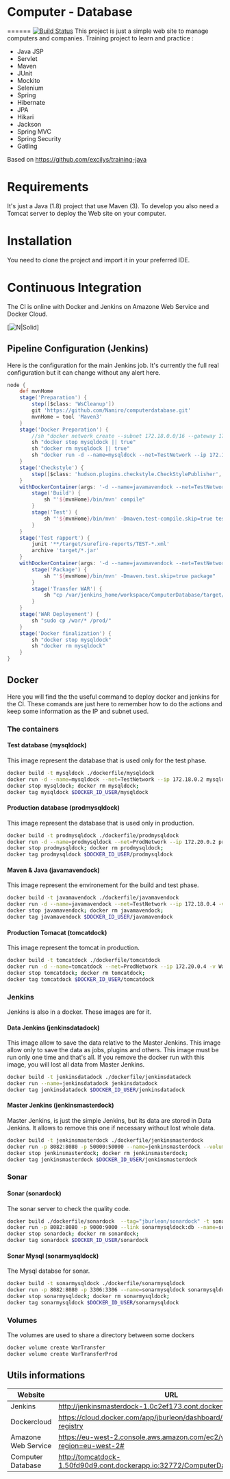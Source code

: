 # Computer - Database
======
[![Build Status](http://jenkinsmasterdock-1.0c2ef173.cont.dockerapp.io:32771/buildStatus/icon?job=ComputerDatabase)](http://jenkinsmasterdock-1.0c2ef173.cont.dockerapp.io:32771/job/ComputerDatabase/)
This project is just a simple web site to manage computers and companies.
Training project to learn and practice :
- Java JSP
- Servlet
- Maven
- JUnit
- Mockito
- Selenium
- Spring
- Hibernate
- JPA
- Hikari 
- Jackson
- Spring MVC
- Spring Security
- Gatling

Based on https://github.com/excilys/training-java

# Requirements
It's just a Java (1.8) project that use Maven (3).
To develop you also need a Tomcat server to deploy the Web site on your computer.

# Installation
You need to clone the project and import it in your preferred IDE.

# Continuous Integration
The CI is online with  Docker and Jenkins on Amazone Web Service and Docker Cloud.

[![N|Solid](https://camo.githubusercontent.com/7d379ba1092b02a9f418e6f7da08816df2d54a15/687474703a2f2f7333322e706f7374696d672e6f72672f69696f306c733636742f436f6e74696e756f75735f64656c69766572792e706e67)]

## Pipeline Configuration (Jenkins) 
Here is the configuration for the main Jenkins job. It's currently the full real configuration but it can change without any alert here.
```groovy
node {
    def mvnHome
    stage('Preparation') { 
        step([$class: 'WsCleanup'])
        git 'https://github.com/Namiro/computerdatabase.git'
        mvnHome = tool 'Maven3'
    }
    stage('Docker Preparation') { 
        //sh "docker network create --subnet 172.18.0.0/16 --gateway 172.18.0.1 --driver bridge TestNetwork"
        sh "docker stop mysqldock || true"
        sh "docker rm mysqldock || true"
        sh "docker run -d --name=mysqldock --net=TestNetwork --ip 172.18.0.2 jburleon/mysqldock"
    }
    stage('Checkstyle') {
        step([$class: 'hudson.plugins.checkstyle.CheckStylePublisher', checkstyle: 'checkstyle.xml'])
    }
    withDockerContainer(args: '-d --name=javamavendock --net=TestNetwork --ip 172.18.0.4 -v WarTransfer:/war -u 0', image: 'jburleon/javamavendock') {
        stage('Build') {
            sh "'${mvnHome}/bin/mvn' compile"
        }
        stage('Test') {
            sh "'${mvnHome}/bin/mvn' -Dmaven.test-compile.skip=true test"
        }
    }
    stage('Test rapport') {
        junit '**/target/surefire-reports/TEST-*.xml'
        archive 'target/*.jar'
    }
    withDockerContainer(args: '-d --name=javamavendock --net=TestNetwork --ip 172.18.0.4 -v /war:/war -u 0', image: 'jburleon/javamavendock') {
        stage('Package') {
            sh "'${mvnHome}/bin/mvn' -Dmaven.test.skip=true package"
        }
        stage('Transfer WAR') {
            sh "cp /var/jenkins_home/workspace/ComputerDatabase/target/*.war /war"
        }
    }
    stage('WAR Deployement') {
        sh "sudo cp /war/* /prod/"
    }
    stage('Docker finalization') {
        sh "docker stop mysqldock"
        sh "docker rm mysqldock"
    }
}
```

## Docker
Here you will find the the useful command to deploy docker and jenkins for the CI.
These comands are just here to remember how to do the actions and keep some information as the IP and subnet used.
### The containers
#### Test database (mysqldock)
This image represent the database that is used only for the test phase.
```sh
docker build -t mysqldock ./dockerfile/mysqldock
docker run -d --name=mysqldock --net=TestNetwork --ip 172.18.0.2 mysqldock
docker stop mysqldock; docker rm mysqldock;
docker tag mysqldock $DOCKER_ID_USER/mysqldock
```

#### Production database (prodmysqldock)
This image represent the database that is used only in production.
```sh
docker build -t prodmysqldock ./dockerfile/prodmysqldock
docker run -d --name=prodmysqldock --net=ProdNetwork --ip 172.20.0.2 prodmysqldock
docker stop prodmysqldock; docker rm prodmysqldock;
docker tag prodmysqldock $DOCKER_ID_USER/prodmysqldock
```

#### Maven & Java (javamavendock)
This image represent the environement for the build and test phase.
```sh
docker build -t javamavendock ./dockerfile/javamavendock
docker run -d --name=javamavendock --net=TestNetwork --ip 172.18.0.4 -v WarTransfer:/war javamavendock
docker stop javamavendock; docker rm javamavendock;
docker tag javamavendock $DOCKER_ID_USER/javamavendock
```

#### Production Tomacat (tomcatdock)
This image represent the tomcat in production.
```sh
docker build -t tomcatdock ./dockerfile/tomcatdock
docker run -d --name=tomcatdock --net=ProdNetwork --ip 172.20.0.4 -v WarTransferProd:/usr/local/tomcat/webapps tomcatdock
docker stop tomcatdock; docker rm tomcatdock;
docker tag tomcatdock $DOCKER_ID_USER/tomcatdock
```

### Jenkins
Jenkins is also in a docker. These images are for it. 
#### Data Jenkins (jenkinsdatadock)
This image allow to save the data relative to the Master Jenkins. This image allow only to save the data as jobs, plugins and others.
This image must be run only one time and that's all. If you remove the docker run with this image, you will lost all data from Master Jenkins.
```sh
docker build -t jenkinsdatadock ./dockerfile/jenkinsdatadock
docker run --name=jenkinsdatadock jenkinsdatadock
docker tag jenkinsdatadock $DOCKER_ID_USER/jenkinsdatadock
```

#### Master Jenkins (jenkinsmasterdock)
Master Jenkins, is just the simple Jenkins, but its data are stored in Data Jenkins. It allows to remove this one if necessary without lost whole data.
```sh
docker build -t jenkinsmasterdock ./dockerfile/jenkinsmasterdock
docker run -p 8082:8080 -p 50000:50000 --name=jenkinsmasterdock --volumes-from=jenkinsdatadock -d -v /var/run/docker.sock:/var/run/docker.sock -v $(which docker):/usr/bin/docker -v WarTransfer:/war -v WarTransferProd:/prod jenkinsmasterdock
docker stop jenkinsmasterdock; docker rm jenkinsmasterdock;
docker tag jenkinsmasterdock $DOCKER_ID_USER/jenkinsmasterdock
```

### Sonar
#### Sonar (sonardock)
The sonar server to check the quality code.
```sh
docker build ./dockerfile/sonardock  --tag="jburleon/sonardock" -t sonardock
docker run -p 8082:8080 -p 9000:9000 --link sonarmysqldock:db --name=sonardock  sonardock
docker stop sonardock; docker rm sonardock;
docker tag sonardock $DOCKER_ID_USER/sonardock
```

#### Sonar Mysql (sonarmysqldock)
The Mysql databse for sonar.
```sh
docker build -t sonarmysqldock ./dockerfile/sonarmysqldock
docker run -p 8082:8080 -p 3306:3306 --name=sonarmysqldock sonarmysqldock
docker stop sonarmysqldock; docker rm sonarmysqldock;
docker tag sonarmysqldock $DOCKER_ID_USER/sonarmysqldock
```

### Volumes
The volumes are used to share a directory between some dockers
```sh
docker volume create WarTransfer
docker volume create WarTransferProd
```

## Utils informations
| Website | URL |
| ------ | ------ |
| Jenkins | http://jenkinsmasterdock-1.0c2ef173.cont.dockerapp.io:32771 |
| Dockercloud | https://cloud.docker.com/app/jburleon/dashboard/onboarding/cloud-registry |
| Amazone Web Service | https://eu-west-2.console.aws.amazon.com/ec2/v2/home?region=eu-west-2# |
| Computer Database | http://tomcatdock-1.50fd90d9.cont.dockerapp.io:32772/ComputerDatabase/ |
